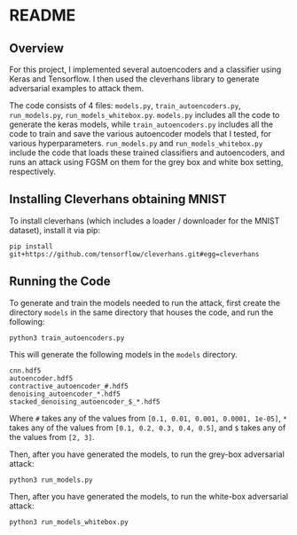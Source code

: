 # README

## Overview
For this project, I implemented several autoencoders and a classifier using Keras and Tensorflow. I then used the cleverhans library to generate adversarial examples to attack them.

The code consists of 4 files: `models.py`, `train_autoencoders.py`, `run_models.py`, `run_models_whitebox.py`. `models.py` includes all the code to generate the keras models, while `train_autoencoders.py` includes all the code to train and save the various autoencoder models that I tested, for various hyperparameters. `run_models.py` and `run_models_whitebox.py` include the code that loads these trained classifiers and autoencoders, and runs an attack using FGSM on them for the grey box and white box setting, respectively.

## Installing Cleverhans obtaining MNIST
To install cleverhans (which includes a loader / downloader for the MNIST dataset), install it via pip:
```
pip install git+https://github.com/tensorflow/cleverhans.git#egg=cleverhans
```

## Running the Code
To generate and train the models needed to run the attack, first create the directory `models` in the same directory that houses the code, and run the following:
```
python3 train_autoencoders.py
```
This will generate the following models in the `models` directory.
```
cnn.hdf5
autoencoder.hdf5
contractive_autoencoder_#.hdf5
denoising_autoencoder_*.hdf5
stacked_denoising_autoencoder_$_*.hdf5
```
Where `#` takes any of the values from `[0.1, 0.01, 0.001, 0.0001, 1e-05]`,  `*` takes any of the values from `[0.1, 0.2, 0.3, 0.4, 0.5]`, and `$` takes any of the values from `[2, 3]`.

Then, after you have generated the models, to run the grey-box adversarial attack:
```
python3 run_models.py
```
Then, after you have generated the models, to run the white-box adversarial attack:
```
python3 run_models_whitebox.py
```
